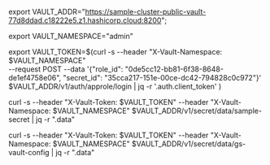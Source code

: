 export VAULT_ADDR="https://sample-cluster-public-vault-77d8ddad.c18222e5.z1.hashicorp.cloud:8200";

export VAULT_NAMESPACE="admin"


export VAULT_TOKEN=$(curl -s --header "X-Vault-Namespace: $VAULT_NAMESPACE" \
--request POST --data '{"role_id": "0de5cc12-bb81-6f38-8648-de1ef4758e06", "secret_id": "35cca217-151e-00ce-dc42-794828c0c972"}' \
$VAULT_ADDR/v1/auth/approle/login | jq -r '.auth.client_token' )

curl -s --header "X-Vault-Token: $VAULT_TOKEN" --header "X-Vault-Namespace: $VAULT_NAMESPACE" $VAULT_ADDR/v1/secret/data/sample-secret | jq -r ".data"

curl -s --header "X-Vault-Token: $VAULT_TOKEN" --header "X-Vault-Namespace: $VAULT_NAMESPACE" $VAULT_ADDR/v1/secret/data/gs-vault-config | jq -r ".data"